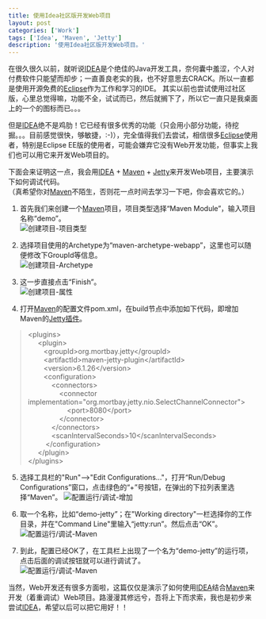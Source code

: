 ```yaml
---
title: 使用Idea社区版开发Web项目
layout: post
categories: ['Work']
tags: ['Idea', 'Maven', 'Jetty']
description: '使用Idea社区版开发Web项目。'
---
```


在很久很久以前，就听说[IDEA][11]是个绝佳的Java开发工具，奈何囊中羞涩，个人对付费软件只能望而却步；一直善良老实的我，也不好意思去CRACK。所以一直都是使用开源免费的[Eclipse][12]作为工作和学习的IDE。
其实以前也尝试使用过社区版，心里总觉得嘛，功能不全，试试而已，然后就搁下了，所以它一直只是我桌面上的一个的图标而已。。。

但是[IDEA][11]绝不是鸡肋！它已经有很多优秀的功能（只会用小部分功能，待挖掘。。。目前感觉很快，够敏捷，:-)），完全值得我们去尝试，相信很多[Eclipse][12]使用者，特别是Eclipse EE版的使用者，可能会嫌弃它没有Web开发功能，但事实上我们也可以用它来开发Web项目的。

下面会来证明这一点，我会用[IDEA][11] + [Maven][13] + [Jetty][15]来开发Web项目，主要演示下如何调试代码。  
（真希望你对[Maven][13]不陌生，否则花一点时间去学习一下吧，你会喜欢它的。）

1. 首先我们来创建一个[Maven][13]项目，项目类型选择“Maven Module”，输入项目名称“demo”。  
![创建项目-项目类型][1]

2. 选择项目使用的Archetype为“maven-archetype-webapp”，这里也可以随便修改下GroupId等信息。  
![创建项目-Archetype][2]

3. 这一步直接点击“Finish”。  
![创建项目-属性][3]

4. 打开[Maven][13]的配置文件pom.xml，在build节点中添加如下代码，即增加Maven的[Jetty插件][14]。
> &lt;plugins&gt;  
> &nbsp;&nbsp;&nbsp;&nbsp; &lt;plugin&gt;  
> &nbsp;&nbsp;&nbsp;&nbsp;&nbsp;&nbsp;&nbsp;&nbsp;&lt;groupId&gt;org.mortbay.jetty&lt;/groupId&gt;  
> &nbsp;&nbsp;&nbsp;&nbsp;&nbsp;&nbsp;&nbsp;&nbsp;&lt;artifactId&gt;maven-jetty-plugin&lt;/artifactId&gt;  
> &nbsp;&nbsp;&nbsp;&nbsp;&nbsp;&nbsp;&nbsp;&nbsp;&lt;version&gt;6.1.26&lt;/version&gt;  
> &nbsp;&nbsp;&nbsp;&nbsp;&nbsp;&nbsp;&nbsp;&nbsp;&lt;configuration&gt;  
> &nbsp;&nbsp;&nbsp;&nbsp;&nbsp;&nbsp;&nbsp;&nbsp;&nbsp;&nbsp;&nbsp;&nbsp;&lt;connectors&gt;  
> &nbsp;&nbsp;&nbsp;&nbsp;&nbsp;&nbsp;&nbsp;&nbsp;&nbsp;&nbsp;&nbsp;&nbsp;&nbsp;&nbsp;&nbsp;&nbsp;&lt;connector implementation="org.mortbay.jetty.nio.SelectChannelConnector"&gt;  
> &nbsp;&nbsp;&nbsp;&nbsp;&nbsp;&nbsp;&nbsp;&nbsp;&nbsp;&nbsp;&nbsp;&nbsp;&nbsp;&nbsp;&nbsp;&nbsp;&nbsp;&nbsp;&nbsp;&nbsp;&lt;port&gt;8080&lt;/port&gt;  
> &nbsp;&nbsp;&nbsp;&nbsp;&nbsp;&nbsp;&nbsp;&nbsp;&nbsp;&nbsp;&nbsp;&nbsp;&nbsp;&nbsp;&nbsp;&nbsp;&lt;/connector&gt;  
> &nbsp;&nbsp;&nbsp;&nbsp;&nbsp;&nbsp;&nbsp;&nbsp;&nbsp;&nbsp;&nbsp;&nbsp;&lt;/connectors&gt;  
> &nbsp;&nbsp;&nbsp;&nbsp;&nbsp;&nbsp;&nbsp;&nbsp;&nbsp;&nbsp;&nbsp;&nbsp;&lt;scanIntervalSeconds&gt;10&lt;/scanIntervalSeconds&gt;  
> &nbsp;&nbsp;&nbsp;&nbsp;&nbsp;&nbsp;&nbsp;&nbsp; &lt;/configuration&gt;  
> &nbsp;&nbsp;&nbsp;&nbsp; &lt;/plugin&gt;  
> &lt;/plugins&gt;  

5. 选择工具栏的"Run"-->"Edit Configurations..."，打开“Run/Debug Configurations”窗口，点击绿色的“+”号按钮，在弹出的下拉列表里选择“Maven”。
![配置运行/调试-增加][4]

6. 取一个名称，比如“demo-jetty”；在"Working directory"一栏选择你的工作目录，并在"Command Line"里输入“jetty:run”。然后点击“OK”。  
![配置运行/调试-Maven][5]

7. 到此，配置已经OK了，在工具栏上出现了一个名为“demo-jetty”的运行项，点击后面的调试按钮就可以进行调试了。  
![配置运行/调试-Maven][6]

当然，Web开发还有很多方面啦，这篇仅仅是演示了如何使用[IDEA][11]结合[Maven][13]来开发（着重调试）Web项目。路漫漫其修远兮，吾将上下而求索，我也是初步来尝试[IDEA][11]，希望以后可以把它用好！！

  [1]: {{site.url}}/uploads/2012-12-06/222828_JrZA_80532.png
  [2]: {{site.url}}/uploads/2012-12-06/222904_DxyX_80532.png
  [3]: {{site.url}}/uploads/2012-12-06/223024_yV3j_80532.png
  [4]: {{site.url}}/uploads/2012-12-06/223812_yM8Q_80532.png
  [5]: {{site.url}}/uploads/2012-12-06/223909_KTqX_80532.png
  [6]: {{site.url}}/uploads/2012-12-06/223947_wYLs_80532.png

  [11]: http://www.jetbrains.com/idea/
  [12]: http://www.eclipse.org/
  [13]: http://maven.apache.org/
  [14]: http://docs.codehaus.org/display/JETTY/Maven+Jetty+Plugin
  [15]: http://jetty.codehaus.org/jetty/
